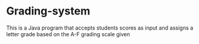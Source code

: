 # Grading-system
This is a Java program that accepts students scores as input and assigns a letter grade based on the A-F grading scale given
